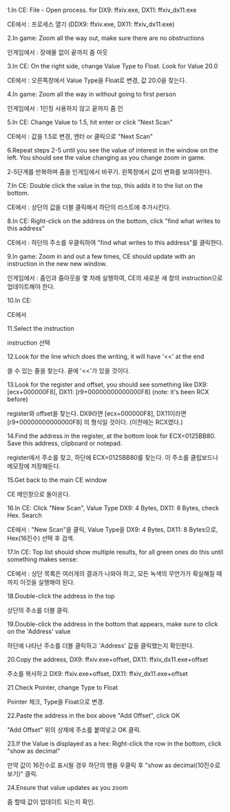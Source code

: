 1.In CE: File - Open process. for DX9: ffxiv.exe, DX11: ffxiv_dx11.exe

CE에서 : 프로세스 열기 (DDX9: ffxiv.exe, DX11: ffxiv_dx11.exe)

2.In game: Zoom all the way out, make sure there are no obstructions

인게임에서 : 장애물 없이 끝까지 줌 아웃

3.In CE: On the right side, change Value Type to Float. Look for Value 20.0

CE에서 : 오른쪽창에서 Value Type을 Float로 변경, 값 20.0을 찾는다.

4.In game: Zoom all the way in without going to first person

인게임에서 : 1인칭 사용하지 않고 끝까지 줌 인

5.In CE: Change Value to 1.5, hit enter or click "Next Scan"

CE에서 : 값을 1.5로 변경, 엔터 or 클릭으로 "Next Scan"

6.Repeat steps 2-5 until you see the value of interest in the window on the left. You should see the value changing as you change zoom in game.

2-5단계를 반복하며 줌을 인게임에서 바꾸기. 왼쪽창에서 값이 변화를 보여야한다.

7.In CE: Double click the value in the top, this adds it to the list on the bottom.

CE에서 : 상단의 값을 더블 클릭해서 하단의 리스트에 추가시킨다.

8.In CE: Right-click on the address on the bottom, click "find what writes to this address"

CE에서 : 하단의 주소를 우클릭하여 "find what writes to this address"를 클릭한다.

9.In game: Zoom in and out a few times, CE should update with an instruction in the new new window.

인게임에서 : 줌인과 줌아웃을 몇 차례 실행하여, CE의 새로운 새 창의 instruction으로 업데이트해야 한다.

10.In CE:

CE에서

11.Select the instruction

instruction 선택

12.Look for the line which does the writing, it will have '<<' at the end

쓸 수 있는 줄을 찾는다. 끝에 '<<'가 있을 것이다.

13.Look for the register and offset, you should see something like DX9: [ecx+000000F8], DX11: [r9+00000000000000F8] (note: it's been RCX before)

register와 offset을 찾는다. DX9라면 [ecx+000000F8], DX11이라면 [r9+00000000000000F8] 의 형식일 것이다. (이전에는 RCX였다.)

14.Find the address in the register, at the bottom look for ECX=0125BB80. Save this address, clipboard or notepad.

register에서 주소를 찾고, 하단에 ECX=0125BB80를 찾는다. 이 주소를 클립보드나 메모장에 저장해둔다.

15.Get back to the main CE window

CE 메인창으로 돌아온다.

16.In CE: Click "New Scan", Value Type DX9: 4 Bytes, DX11: 8 Bytes, check Hex. Search

CE에서 : "New Scan"을 클릭, Value Type을 DX9: 4 Bytes, DX11: 8 Bytes으로, Hex(16진수) 선택 후 검색.

17.In CE: Top list should show multiple results, for all green ones do this until something makes sense:

CE에서 : 상단 목록은 여러개의 결과가 나와야 하고, 모든 녹색의 무언가가 확실해질 때까지 이것을 실행해야 된다.

18.Double-click the address in the top

상단의 주소를 더블 클릭.

19.Double-click the address in the bottom that appears, make sure to click on the 'Address' value

하단에 나타난 주소를 더블 클릭하고 'Address' 값을 클릭했는지 확인한다.

20.Copy the address, DX9: ffxiv.exe+offset, DX11: ffxiv_dx11.exe+offset

주소를 복사하고 DX9: ffxiv.exe+offset, DX11: ffxiv_dx11.exe+offset

21.Check Pointer, change Type to Float

Pointer 체크, Type을 Float으로 변경.

22.Paste the address in the box above "Add Offset", click OK

"Add Offset" 위의 상제에 주소를 붙여넣고 OK 클릭.

23.If the Value is displayed as a hex: Right-click the row in the bottom, click "show as decimal"

만약 값이 16진수로 표시될 경우 하단의 행을 우클릭 후 "show as decimal(10진수로 보기)" 클릭.

24.Ensure that value updates as you zoom

줌 할때 값이 업데이트 되는지 확인.

